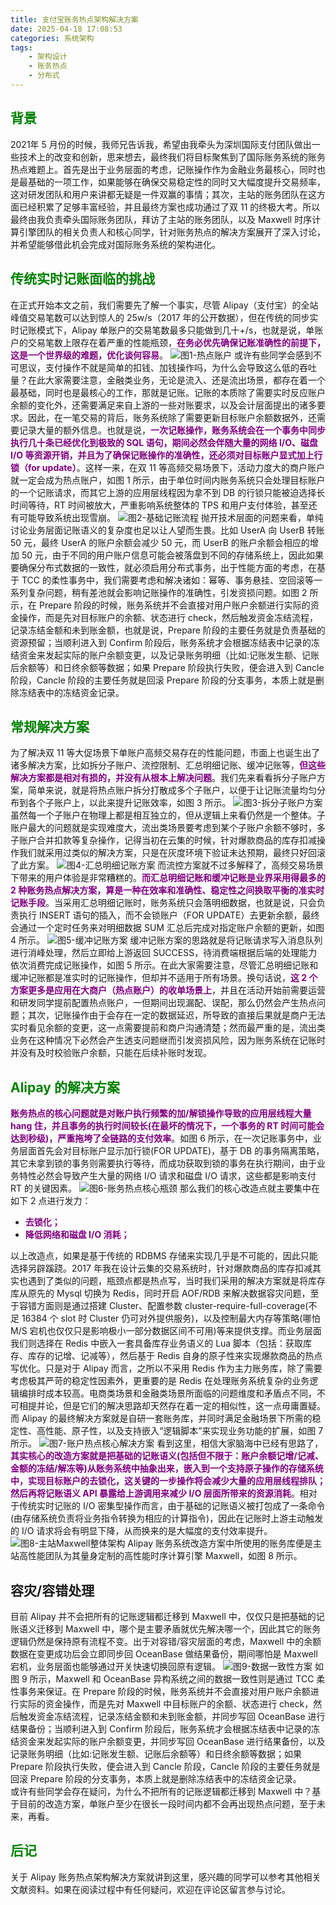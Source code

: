 ```yaml
---
title: 支付宝账务热点架构解决方案
date: 2025-04-18 17:08:53
categories: 系统架构
tags: 
    - 架构设计
    - 账务热点
    - 分布式
---
```

## <span style="color:green">背景</span>
2021年 5 月份的时候，我师兄告诉我，希望由我牵头为深圳国际支付团队做出一些技术上的改变和创新，思来想去，最终我们将目标聚焦到了国际账务系统的账务热点难题上。首先是出于业务层面的考虑，记账操作作为金融业务最核心，同时也是最基础的一项工作，如果能够在确保交易稳定性的同时又大幅度提升交易频率，这对研发团队和用户来讲都无疑是一件双赢的事情；其次，主站的账务团队在这方面已经积累了足够丰富经验，并且最终方案也成功通过了双 11 的终极大考。所以最终由我负责牵头国际账务团队，拜访了主站的账务团队，以及 Maxwell 时序计算引擎团队的相关负责人和核心同学，针对账务热点的解决方案展开了深入讨论，并希望能够借此机会完成对国际账务系统的架构进化。

## <span style="color:green">传统实时记账面临的挑战</span>
在正式开始本文之前，我们需要先了解一个事实，尽管 Alipay（支付宝）的全站峰值交易笔数可以达到惊人的 25w/s（2017 年的公开数据），但在传统的同步实时记账模式下，Alipay 单账户的交易笔数最多只能做到几十+/s，也就是说，单账户的交易笔数上限存在着严重的性能瓶颈，<span style="color:purple">**在务必优先确保记账准确性的前提下，这是一个世界级的难题，优化谈何容易**</span>。
![图1-热点账户](https://raw.githubusercontent.com/gaoxianglong/blog/refs/heads/master/imgs/7db0e1cbe1cfaf1b2f007c263f01ce51.webp)
或许有些同学会感到不可思议，支付操作不就是简单的扣钱、加钱操作吗，为什么会导致这么低的吞吐量？在此大家需要注意，金融类业务，无论是流入、还是流出场景，都存在着一个最基础，同时也是最核心的工作，那就是记账。记账的本质除了需要实时反应账户余额的变化外，还需要满足来自上游的一些对账要求，以及会计层面提出的诸多要求。因此，在一笔交易的背后，账务系统除了需要更新目标账户余额数据外，还需要记录大量的额外信息。也就是说，<span style="color:purple">**一次记账操作，账务系统会在一个事务中同步执行几十条已经优化到极致的 SQL 语句，期间必然会伴随大量的网络 I/O、磁盘 I/O 等资源开销，并且为了确保记账操作的准确性，还必须对目标账户显式加上行锁（for update）**</span>。这样一来，在双 11 等高频交易场景下，活动力度大的商户账户就一定会成为热点账户，如图 1 所示，由于单位时间内账务系统只会处理目标账户的一个记账请求，而其它上游的应用层线程因为拿不到 DB 的行锁只能被迫选择长时间等待，RT 时间被放大，严重影响系统整体的 TPS 和用户支付体验，甚至还有可能导致系统出现雪崩。
![图2-基础记账流程](https://raw.githubusercontent.com/gaoxianglong/blog/refs/heads/master/imgs/9976cf081d28af42bc2f033c2f23710d.webp)
抛开技术层面的问题来看，单纯讨论业务层面记账语义的复杂度也足以让人望而生畏。比如 UserA 向 UserB 转账 50 元，最终 UserA 的账户余额会减少 50 元，而 UserB 的账户余额会相应的增加 50 元，由于不同的用户账户信息可能会被落盘到不同的存储系统上，因此如果要确保分布式数据的一致性，就必须启用分布式事务，出于性能方面的考虑，在基于 TCC 的柔性事务中，我们需要考虑和解决诸如：幂等、事务悬挂、空回滚等一系列复杂问题，稍有差池就会影响记账操作的准确性，引发资损问题。如图 2 所示，在 Prepare 阶段的时候，账务系统并不会直接对用户账户余额进行实际的资金操作，而是先对目标账户的余额、状态进行 check，然后触发资金冻结流程，记录冻结金额和未到账金额，也就是说，Prepare 阶段的主要任务就是负责基础的资源预留；当顺利进入到 Confirm 阶段后，账务系统才会根据冻结表中记录的冻结资金来发起实际的账户余额变更，以及记录账务明细（比如:记账发生额、记账后余额等）和日终余额等数据；如果 Prepare 阶段执行失败，便会进入到 Cancle 阶段，Cancle 阶段的主要任务就是回滚 Prepare 阶段的分支事务，本质上就是删除冻结表中的冻结资金记录。

## <span style="color:green">常规解决方案</span>
为了解决双 11 等大促场景下单账户高频交易存在的性能问题，市面上也诞生出了诸多解决方案，比如拆分子账户、流控限制、汇总明细记账、缓冲记账等，<span style="color:purple">**但这些解决方案都是相对有损的，并没有从根本上解决问题**</span>。我们先来看看拆分子账户方案，简单来说，就是将热点账户拆分打散成多个子账户，以便于让记账流量均匀分布到各个子账户上，以此来提升记账效率，如图 3 所示。
![图3-拆分子账户方案](https://raw.githubusercontent.com/gaoxianglong/blog/refs/heads/master/imgs/d8ec3d9cbbae57065d6c845841021790.webp)
虽然每一个子账户在物理上都是相互独立的，但从逻辑上来看仍然是一个整体。子账户最大的问题就是实现难度大，流出类场景要考虑到某个子账户余额不够时，多子账户合并扣款等复杂操作，记得当初在云集的时候，针对爆款商品的库存扣减操作我们就采用过类似的解决方案，只是在灰度环境下验证未达预期，最终只好回滚了此方案。
![图4-汇总明细记账方案](https://raw.githubusercontent.com/gaoxianglong/blog/refs/heads/master/imgs/315f0e38db52d44ab77d7fe69e080cd8.webp)
而流控方案就不过多解释了，高频交易场景下带来的用户体验是非常糟糕的。<span style="color:purple">**而汇总明细记账和缓冲记账是业界采用得最多的 2 种账务热点解决方案，算是一种在效率和准确性、稳定性之间换取平衡的准实时记账手段**</span>。当采用汇总明细记账时，账务系统只会落明细数据，也就是说，只会负责执行 INSERT 语句的插入，而不会锁账户（FOR UPDATE）去更新余额，最终会通过一个定时任务来对明细数据 SUM 汇总后完成对指定账户余额的更新，如图 4 所示。
![图5-缓冲记账方案](https://raw.githubusercontent.com/gaoxianglong/blog/refs/heads/master/imgs/b5bf08c3625d6e01573fea4e56905ae2.webp)
缓冲记账方案的思路就是将记账请求写入消息队列进行消峰处理，然后立即给上游返回 SUCCESS，待消费端根据后端的处理能力依次消费完成记账操作，如图 5 所示。在此大家需要注意，尽管汇总明细记账和缓冲记账都是准实时的记账操作，但却并不适用于所有场景。换句话说，<span style="color:purple">**这 2 个方案更多是应用在大商户（热点账户）的收单场景上**</span>，并且在活动开始前需要运营和研发同学提前配置热点账户，一但期间出现漏配、误配，那么仍然会产生热点问题；其次，记账操作由于会存在一定的数据延迟，所导致的直接后果就是商户无法实时看见余额的变更，这一点需要提前和商户沟通清楚；然而最严重的是，流出类业务在这种情况下必然会产生透支问题继而引发资损风险，因为账务系统在记账时并没有及时校验账户余额，只能在后续补账时发现。

## <span style="color:green">Alipay 的解决方案</span>
<span style="color:purple">**账务热点的核心问题就是对账户执行频繁的加/解锁操作导致的应用层线程大量 hang 住，并且事务的执行时间较长(在最坏的情况下，一个事务的 RT 时间可能会达到秒级)，严重拖垮了全链路的支付效率**</span>。如图 6 所示，在一次记账事务中，业务层面首先会对目标账户显示加行锁(FOR UPDATE)，基于 DB 的事务隔离策略，其它未拿到锁的事务则需要执行等待，而成功获取到锁的事务在执行期间，由于业务特性必然会导致产生大量的网络 I/O 请求和磁盘 I/O 请求，这些都是影响支付 RT 的关键因素。
![图6-账务热点核心瓶颈](https://raw.githubusercontent.com/gaoxianglong/blog/refs/heads/master/imgs/c2192991467a3be199c4249916e9efe9.webp)
那么我们的核心改造点就主要集中在如下 2 点进行发力：
- <span style="color:purple">**去锁化；**</span>
- <span style="color:purple">**降低网络和磁盘 I/O 消耗；**</span>

以上改造点，如果是基于传统的 RDBMS 存储来实现几乎是不可能的，因此只能选择另辟蹊跷。2017 年我在设计云集的交易系统时，针对爆款商品的库存扣减其实也遇到了类似的问题，瓶颈点都是热点写，当时我们采用的解决方案就是将库存库从原先的 Mysql 切换为 Redis，同时开启 AOF/RDB 来解决数据容灾问题，至于容错方面则是通过搭建 Cluster、配置参数 cluster-require-full-coverage(不足 16384 个 slot 时 Cluster 仍可对外提供服务)，以及控制最大内存等策略(哪怕 M/S 宕机也仅仅只是影响极小一部分数据区间不可用)等来提供支撑。而业务层面我们则选择在 Redis 中嵌入一套具备库存业务语义的 Lua 脚本（包括：获取库存、库存的记增、记减等），然后基于 Redis 自身的原子性来实现爆款商品的热点写优化。只是对于 Alipay 而言，之所以不采用 Redis 作为主力账务库，除了需要考虑极其严苛的稳定性因素外，更重要的是 Redis 在处理账务系统复杂的业务逻辑编排时成本较高。电商类场景和金融类场景所面临的问题维度和矛盾点不同，不可相提并论，但是它们的解决思路却天然存在着一定的相似性，这一点毋庸置疑。<br>
而 Alipay 的最终解决方案就是自研一套账务库，并同时满足金融场景下所需的稳定性、高性能、原子性，以及支持嵌入“逻辑脚本”来实现业务功能的扩展，如图 7 所示。
![图7-账户热点核心解决方案](https://raw.githubusercontent.com/gaoxianglong/blog/refs/heads/master/imgs/f920bd8eb42b4a59b253be19403afcab.webp)
看到这里，相信大家脑海中已经有思路了，<span style="color:purple">**其实核心的改造方案就是把基础的记账语义(包括但不限于：账户余额记增/记减、金额的冻结/解冻等)从账务系统中抽象出来，嵌入到一个支持原子操作的存储系统中，实现目标账户的去锁化，这关键的一步操作将会减少大量的应用层线程排队；然后再将记账语义 API 暴露给上游调用来减少 I/O 层面所带来的资源消耗**</span>。相对于传统实时记账的 I/O 密集型操作而言，由于基础的记账语义被打包成了一条命令(由存储系统负责将业务指令转换为相应的计算指令)，因此在记账时上游主动触发的 I/O 请求将会有明显下降，从而换来的是大幅度的支付效率提升。
![图8-主站Maxwell整体架构](https://raw.githubusercontent.com/gaoxianglong/blog/refs/heads/master/imgs/ccbceb89b9559394c960e5260292f366.webp)
Alipay 账务系统改造方案中所使用的账务库便是主站高性能团队为其量身定制的高性能时序计算引擎 Maxwell，如图 8 所示。

## 容灾/容错处理
目前 Alipay 并不会把所有的记账逻辑都迁移到 Maxwell 中，仅仅只是把基础的记账语义迁移到 Maxwell 中，哪个是主要矛盾就优先解决哪一个，因此其它的账务逻辑仍然是保持原有流程不变。出于对容错/容灾层面的考虑，Maxwell 中的余额数据在变更成功后会立即同步回 OceanBase 做结果备份，期间哪怕是 Maxwell 宕机，业务层面也能够通过开关快速切换回原有逻辑。
![图9-数据一致性方案](https://raw.githubusercontent.com/gaoxianglong/blog/refs/heads/master/imgs/9f311c269dae2928fbe601d316387951.webp)
如图 9 所示，Maxwell 和 OceanBase 异构系统之间的数据一致性则是通过 TCC 柔性事务来保证。在 Prepare 阶段的时候，账务系统并不会直接对用户账户余额进行实际的资金操作，而是先对 Maxwell 中目标账户的余额、状态进行 check，然后触发资金冻结流程，记录冻结金额和未到账金额，并同步写回 OceanBase 进行结果备份；当顺利进入到 Confirm 阶段后，账务系统才会根据冻结表中记录的冻结资金来发起实际的账户余额变更，并同步写回 OceanBase 进行结果备份，以及记录账务明细（比如:记账发生额、记账后余额等）和日终余额等数据；如果 Prepare 阶段执行失败，便会进入到 Cancle 阶段，Cancle 阶段的主要任务就是回滚 Prepare 阶段的分支事务，本质上就是删除冻结表中的冻结资金记录。<br>
或许有些同学会存在疑问，为什么不把所有的记账逻辑都迁移到 Maxwell 中？基于目前的改造方案，单账户至少在很长一段时间内都不会再出现热点问题，至于未来，再看。

## <span style="color:green">后记</span>
关于 Alipay 账务热点架构解决方案就讲到这里，感兴趣的同学可以参考其他相关文献资料。如果在阅读过程中有任何疑问，欢迎在评论区留言参与讨论。
